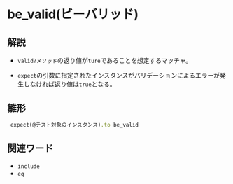 # be_valid(ビーバリッド)  
## 解説  
* `valid?メソッド`の返り値が`ture`であることを想定するマッチャ。

* `expect`の引数に指定されたインスタンスがバリデーションによるエラーが発生しなければ返り値は`true`となる。
  
## 雛形 
```ruby
 expect(@テスト対象のインスタンス).to be_valid
```
## 関連ワード  
* `include`  
* `eq`
